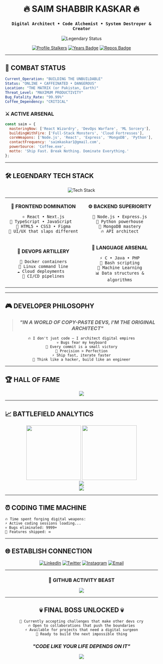 <div align="center">

# 🔥 SAIM SHABBIR KASKAR 🔥
### `Digital Architect • Code Alchemist • System Destroyer & Creator`

</div>

<div align="center">
  <img src="https://readme-typing-svg.demolab.com?font=JetBrains+Mono&weight=900&size=30&pause=800&color=FF0051&background=00000000&center=true&vCenter=true&multiline=true&repeat=false&width=1000&height=100&lines=⚡+CRAFTING+IMPOSSIBLE+%7C%7C+SHIPPING+LEGENDS+⚡;🚀+WHERE+BUGS+COME+TO+DIE+%7C%7C+CODE+COMES+TO+LIVE+🚀" alt="Legendary Status" />
</div>

<div align="center">
  
  [![Profile Stalkers](https://komarev.com/ghpvc/?username=itsmesaim&label=EYES%20ON%20THE%20CODE&color=FF0000&style=for-the-badge)](https://github.com/itsmesaim)
  [![Years Badge](https://badges.pufler.dev/years/itsmesaim?style=for-the-badge&color=red&logo=github)](https://github.com/itsmesaim)
  [![Repos Badge](https://badges.pufler.dev/repos/itsmesaim?style=for-the-badge&color=orange)](https://github.com/itsmesaim)

</div>

---

## 🎯 **COMBAT STATUS** 

```yaml
Current_Operation: "BUILDING THE UNBUILDABLE"
Status: "ONLINE • CAFFEINATED • DANGEROUS"
Location: "THE MATRIX (or Pakistan, Earth)"
Threat_Level: "MAXIMUM PRODUCTIVITY"
Bug_Fatality_Rate: "99.99%"
Coffee_Dependency: "CRITICAL"
```

### ⚔️ **ACTIVE ARSENAL**
```javascript
const saim = {
  masteringNow: ['React Wizardry', 'DevOps Warfare', 'ML Sorcery'],
  buildingWithFire: ['Full-Stack Monsters', 'Cloud Fortresses'],
  coreWeapons: ['Node.js', 'React', 'Express', 'MongoDB', 'Python'],
  contactFrequency: 'saimkaskar1@gmail.com',
  powerSource: 'Coffee.exe',
  motto: 'Ship Fast. Break Nothing. Dominate Everything.'
};
```

---

## 🛠️ **LEGENDARY TECH STACK**

<div align="center">

![Tech Stack](https://skillicons.dev/icons?i=react,nextjs,nodejs,express,mongodb,python,java,js,ts,docker,linux,git,aws,figma,vscode&theme=dark)

</div>

<table align="center">
<tr>
<td align="center" width="50%">

**🎨 FRONTEND DOMINATION**
```
⚛️ React • Next.js
🎯 TypeScript • JavaScript  
🎨 HTML5 • CSS3 • Figma
💎 UI/UX that slaps different
```

</td>
<td align="center" width="50%">

**⚙️ BACKEND SUPERIORITY**  
```
🚀 Node.js • Express.js
🐍 Python powerhouse
🍃 MongoDB mastery
🔥 API architect
```

</td>
</tr>
<tr>
<td align="center">

**🐳 DEVOPS ARTILLERY**
```
🐋 Docker containers
🐧 Linux command line
☁️ Cloud deployments  
🔄 CI/CD pipelines
```

</td>
<td align="center">

**🧠 LANGUAGE ARSENAL**
```
⚡ C • Java • PHP
🔧 Bash scripting
🤖 Machine Learning
📊 Data structures & algorithms
```

</td>
</tr>
</table>

---

## 🎮 **DEVELOPER PHILOSOPHY**

<div align="center">

> ### *"IN A WORLD OF COPY-PASTE DEVS, I'M THE ORIGINAL ARCHITECT"*

```
🔥 I don't just code — I architect digital empires
💀 Bugs fear my keyboard
🚀 Every commit is a small victory
🎯 Precision > Perfection
⚡ Ship fast, iterate faster
🧠 Think like a hacker, build like an engineer
```

</div>

---

## 🏆 **HALL OF FAME**

<div align="center">
  <img src="https://github-profile-trophy.vercel.app/?username=itsmesaim&theme=radical&no-frame=true&no-bg=false&margin-w=4&row=2&column=6" />
</div>

---

## 📈 **BATTLEFIELD ANALYTICS**

<div align="center">
<img height="180em" src="https://github-readme-stats.vercel.app/api?username=itsmesaim&show_icons=true&theme=radical&include_all_commits=true&count_private=true&hide_border=true&bg_color=0d1117" />
<img height="180em" src="https://github-readme-stats.vercel.app/api/top-langs/?username=itsmesaim&layout=compact&langs_count=12&theme=radical&hide_border=true&bg_color=0d1117" />
</div>

<div align="center">
  <img src="https://github-readme-streak-stats.herokuapp.com/?user=itsmesaim&theme=radical&hide_border=true&background=0d1117" />
</div>

<div align="center">
  <img src="https://github-readme-activity-graph.vercel.app/graph?username=itsmesaim&theme=tokyo-night&hide_border=true&bg_color=0d1117" />
</div>

---

## ⏰ **CODING TIME MACHINE**

<!--START_SECTION:waka-->
```
🔥 Time spent forging digital weapons:
⚡ Active coding sessions loading...
💀 Bugs eliminated: 9999+
🚀 Features shipped: ∞
```
<!--END_SECTION:waka-->

---

## 🌐 **ESTABLISH CONNECTION**

<div align="center">

[![LinkedIn](https://img.shields.io/badge/LinkedIn-NETWORK_UNLOCKED-0077B5?style=for-the-badge&logo=linkedin&logoColor=white&labelColor=000)](https://www.linkedin.com/in/saim-kaskar-34a6a4206)
[![Twitter](https://img.shields.io/badge/Twitter-THOUGHTS_UNLEASHED-1DA1F2?style=for-the-badge&logo=twitter&logoColor=white&labelColor=000)](https://twitter.com/kingoflegendsk1)
[![Instagram](https://img.shields.io/badge/Instagram-LIFE_DOCUMENTED-E4405F?style=for-the-badge&logo=instagram&logoColor=white&labelColor=000)](https://instagram.com/s3amwtf)
[![Email](https://img.shields.io/badge/Email-DIRECT_ACCESS-D14836?style=for-the-badge&logo=gmail&logoColor=white&labelColor=000)](mailto:saimkaskar1@gmail.com)

</div>

---

<div align="center">

### 🐍 **GITHUB ACTIVITY BEAST**

<img src="https://raw.githubusercontent.com/itsmesaim/itsmesaim/output/github-contribution-grid-snake-dark.svg" />

</div>

---

<div align="center">

## 💀 **FINAL BOSS UNLOCKED** 💀

```
🎯 Currently accepting challenges that make other devs cry
🔥 Open to collaborations that push the boundaries
⚡ Available for projects that need a digital surgeon
🚀 Ready to build the next impossible thing
```

### *"CODE LIKE YOUR LIFE DEPENDS ON IT"*

<img src="https://quotes-github-readme.vercel.app/api?type=horizontal&theme=radical" />

</div>
